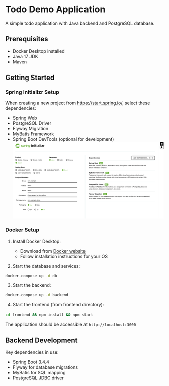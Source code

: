 # Todo Demo Application

A simple todo application with Java backend and PostgreSQL database.

## Prerequisites
- Docker Desktop installed
- Java 17 JDK
- Maven

## Getting Started

### Spring Initializr Setup
When creating a new project from https://start.spring.io/, select these dependencies:
- Spring Web
- PostgreSQL Driver
- Flyway Migration
- MyBatis Framework
- Spring Boot DevTools (optional for development)
![alt text](image.png)


### Docker Setup
1. Install Docker Desktop:
   - Download from [Docker website](https://www.docker.com/products/docker-desktop)
   - Follow installation instructions for your OS

2. Start the database and services:
```bash
docker-compose up -d db
```

3. Start the backend:
```bash
docker-compose up -d backend
```

4. Start the frontend (from frontend directory):
```bash
cd frontend && npm install && npm start
```

The application should be accessible at `http://localhost:3000`

## Backend Development
Key dependencies in use:
- Spring Boot 3.4.4
- Flyway for database migrations
- MyBatis for SQL mapping
- PostgreSQL JDBC driver
